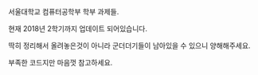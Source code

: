 서울대학교 컴퓨터공학부 학부 과제들.

현재 2018년 2학기까지 업데이트 되어있습니다.

딱히 정리해서 올려놓은것이 아니라 군더더기들이 남아있을 수 있으니 양해해주세요.

부족한 코드지만 마음껏 참고하세요.